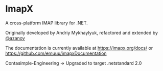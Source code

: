 # ImapX

A cross-platform IMAP library for .NET.

Originally developed by Andriy Mykhaylyuk, refactored and extended by [@azanov](https://github.com/azanov)

The documentation is currently available at https://imapx.org/docs/ or https://github.com/emuuu/imapxDocumentation


Contasimple-Engineering -> Upgraded to target .netstandard 2.0

